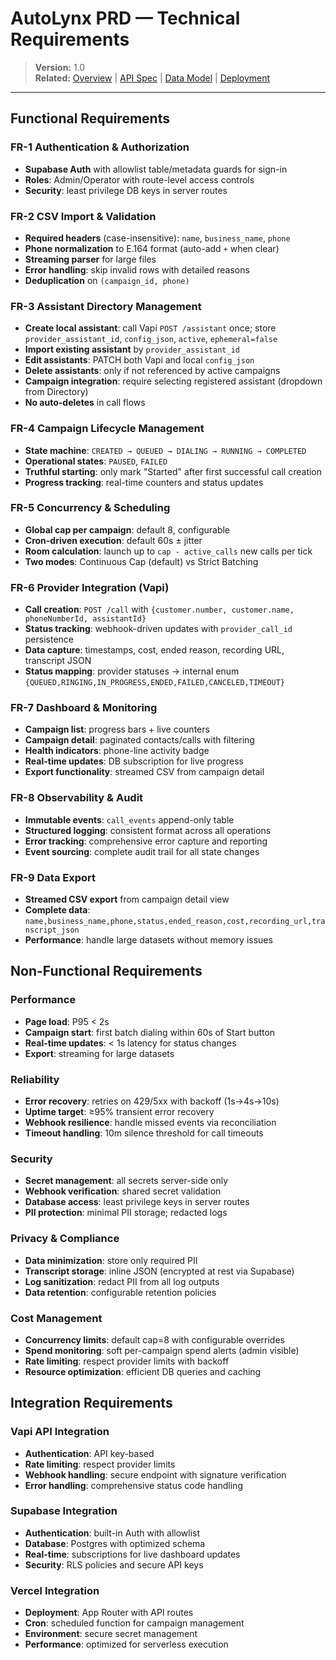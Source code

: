 # AutoLynx PRD — Technical Requirements

> **Version:** 1.0  
> **Related:** [Overview](./overview.md) | [API Spec](./api-spec.md) | [Data Model](./data-model.md) | [Deployment](./deployment.md)

---

## Functional Requirements

### FR-1 Authentication & Authorization
- **Supabase Auth** with allowlist table/metadata guards for sign-in
- **Roles**: Admin/Operator with route-level access controls
- **Security**: least privilege DB keys in server routes

### FR-2 CSV Import & Validation
- **Required headers** (case-insensitive): `name`, `business_name`, `phone`
- **Phone normalization** to E.164 format (auto-add `+` when clear)
- **Streaming parser** for large files
- **Error handling**: skip invalid rows with detailed reasons
- **Deduplication** on `(campaign_id, phone)`

### FR-3 Assistant Directory Management
- **Create local assistant**: call Vapi `POST /assistant` once; store `provider_assistant_id`, `config_json`, `active`, `ephemeral=false`
- **Import existing assistant** by `provider_assistant_id`
- **Edit assistants**: PATCH both Vapi and local `config_json`
- **Delete assistants**: only if not referenced by active campaigns
- **Campaign integration**: require selecting registered assistant (dropdown from Directory)
- **No auto-deletes** in call flows

### FR-4 Campaign Lifecycle Management
- **State machine**: `CREATED → QUEUED → DIALING → RUNNING → COMPLETED`
- **Operational states**: `PAUSED`, `FAILED`
- **Truthful starting**: only mark "Started" after first successful call creation
- **Progress tracking**: real-time counters and status updates

### FR-5 Concurrency & Scheduling
- **Global cap per campaign**: default 8, configurable
- **Cron-driven execution**: default 60s ± jitter
- **Room calculation**: launch up to `cap - active_calls` new calls per tick
- **Two modes**: Continuous Cap (default) vs Strict Batching

### FR-6 Provider Integration (Vapi)
- **Call creation**: `POST /call` with `{customer.number, customer.name, phoneNumberId, assistantId}`
- **Status tracking**: webhook-driven updates with `provider_call_id` persistence
- **Data capture**: timestamps, cost, ended reason, recording URL, transcript JSON
- **Status mapping**: provider statuses → internal enum `{QUEUED,RINGING,IN_PROGRESS,ENDED,FAILED,CANCELED,TIMEOUT}`

### FR-7 Dashboard & Monitoring
- **Campaign list**: progress bars + live counters
- **Campaign detail**: paginated contacts/calls with filtering
- **Health indicators**: phone-line activity badge
- **Real-time updates**: DB subscription for live progress
- **Export functionality**: streamed CSV from campaign detail

### FR-8 Observability & Audit
- **Immutable events**: `call_events` append-only table
- **Structured logging**: consistent format across all operations
- **Error tracking**: comprehensive error capture and reporting
- **Event sourcing**: complete audit trail for all state changes

### FR-9 Data Export
- **Streamed CSV export** from campaign detail view
- **Complete data**: `name,business_name,phone,status,ended_reason,cost,recording_url,transcript_json`
- **Performance**: handle large datasets without memory issues

## Non-Functional Requirements

### Performance
- **Page load**: P95 < 2s
- **Campaign start**: first batch dialing within 60s of Start button
- **Real-time updates**: < 1s latency for status changes
- **Export**: streaming for large datasets

### Reliability
- **Error recovery**: retries on 429/5xx with backoff (1s→4s→10s)
- **Uptime target**: ≥95% transient error recovery
- **Webhook resilience**: handle missed events via reconciliation
- **Timeout handling**: 10m silence threshold for call timeouts

### Security
- **Secret management**: all secrets server-side only
- **Webhook verification**: shared secret validation
- **Database access**: least privilege keys in server routes
- **PII protection**: minimal PII storage; redacted logs

### Privacy & Compliance
- **Data minimization**: store only required PII
- **Transcript storage**: inline JSON (encrypted at rest via Supabase)
- **Log sanitization**: redact PII from all log outputs
- **Data retention**: configurable retention policies

### Cost Management
- **Concurrency limits**: default cap=8 with configurable overrides
- **Spend monitoring**: soft per-campaign spend alerts (admin visible)
- **Rate limiting**: respect provider limits with backoff
- **Resource optimization**: efficient DB queries and caching

## Integration Requirements

### Vapi API Integration
- **Authentication**: API key-based
- **Rate limiting**: respect provider limits
- **Webhook handling**: secure endpoint with signature verification
- **Error handling**: comprehensive status code handling

### Supabase Integration
- **Authentication**: built-in Auth with allowlist
- **Database**: Postgres with optimized schema
- **Real-time**: subscriptions for live dashboard updates
- **Security**: RLS policies and secure API keys

### Vercel Integration
- **Deployment**: App Router with API routes
- **Cron**: scheduled function for campaign management
- **Environment**: secure secret management
- **Performance**: optimized for serverless execution 